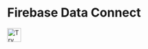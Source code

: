 # Firebase Data Connect

<a href="https://idx.google.com/new?template=https://github.com/project-idx/community-templates/tree/main/dataconnect">
  <img height="32" alt="Try in IDX" src="https://cdn.idx.dev/btn/try_dark_32.svg">
</a>
